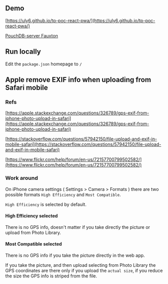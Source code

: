 ## Demo

[https://uly6.github.io/tp-poc-react-pwa/](https://uly6.github.io/tp-poc-react-pwa/)


[PouchDB-server Fauxton](https://tp-poc-pouchdb-server.herokuapp.com/_utils/)

## Run locally

Edit the `package.json` homepage to `/`


## Apple remove EXIF info when uploading from Safari mobile

### Refs

[https://apple.stackexchange.com/questions/326789/gps-exif-from-iphone-photo-upload-in-safari](https://apple.stackexchange.com/questions/326789/gps-exif-from-iphone-photo-upload-in-safari)

[https://stackoverflow.com/questions/57942150/file-upload-and-exif-in-mobile-safari](https://stackoverflow.com/questions/57942150/file-upload-and-exif-in-mobile-safari)

[https://www.flickr.com/help/forum/en-us/72157700799502582/](https://www.flickr.com/help/forum/en-us/72157700799502582/)

### Work around

On iPhone camera settings ( Settings > Camera > Formats ) there are two possible formats `High Efficiency` and `Most Compatible`.

`High Efficiency` is selected by default.

#### High Efficiency selected

There is no GPS info, doesn't matter if you take directly the picture or upload from Photo Library.

#### Most Compatible selected

There is no GPS info if you take the picture directly in the web app.

If you take the picture, and then upload selecting from Photo Library the GPS coordinates are there only if you upload the `actual size`, if you reduce the size the GPS info is striped from the file.